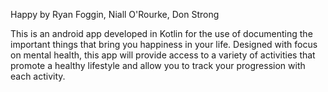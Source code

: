 Happy by Ryan Foggin, Niall O'Rourke, Don Strong

This is an android app developed in Kotlin for the use of documenting the important
things that bring you happiness in your life. Designed with focus on mental health,
this app will provide access to a variety of activities that promote a healthy 
lifestyle and allow you to track your progression with each activity. 
